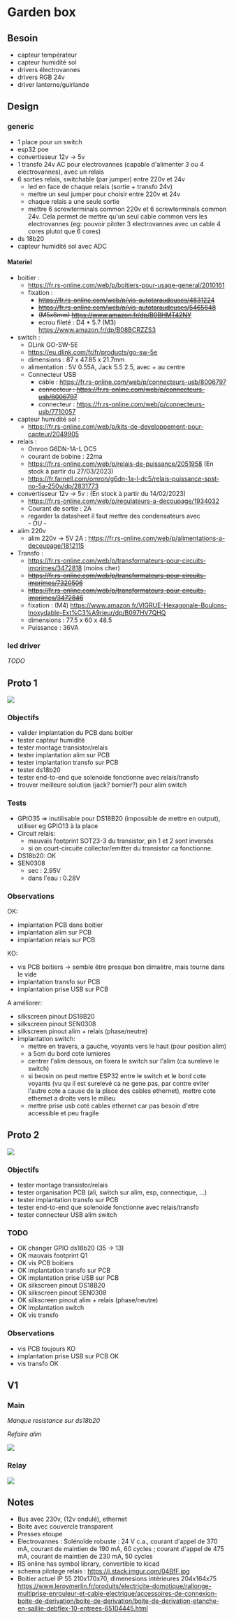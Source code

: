 # Garden box

## Besoin

- capteur températeur
- capteur humidité sol
- drivers électrovannes
- drivers RGB 24v
- driver lanterne/guirlande

## Design

### generic

- 1 place pour un switch
- esp32 poe
- convertisseur 12v -> 5v
- 1 transfo 24v AC pour electrovannes (capable d'alimenter 3 ou 4 electrovannes), avec un relais
- 6 sorties relais, switchable (par jumper) entre 220v et 24v
  - led en face de chaque relais (sortie + transfo 24v)
  - mettre un seul jumper pour choisir entre 220v et 24v
  - chaque relais a une seule sortie
  - mettre 6 screwterminals common 220v et 6 screwterminals common 24v. Cela permet de mettre qu'un seul cable common vers les electrovannes (eg: pouvoir piloter 3 electrovannes avec un cable 4 cores plutot que 6 cores)
- ds 18b20
- capteur humidité sol avec ADC

#### Materiel

- boitier :
  - https://fr.rs-online.com/web/p/boitiers-pour-usage-general/2010161
  - fixation : 
      - ~~https://fr.rs-online.com/web/p/vis-autotaraudeuses/4831224~~
      - ~~https://fr.rs-online.com/web/p/vis-autotaraudeuses/5465648~~
      - ~~(M5x6mm) https://www.amazon.fr/dp/B0BHMT42NY~~
      - ecrou fileté : D4 * 5.7 (M3) https://www.amazon.fr/dp/B08BCRZZS3
- switch :
  - DLink GO-SW-5E
  - https://eu.dlink.com/fr/fr/products/go-sw-5e
  - dimensions : 87 x 47.85 x 21.7mm
  - alimentation : 5V 0.55A, Jack 5.5 2.5, avec + au centre
  - Connecteur USB 
    - cable : https://fr.rs-online.com/web/p/connecteurs-usb/8006797
    - ~~connecteur : https://fr.rs-online.com/web/p/connecteurs-usb/8006797~~
    - connecteur : https://fr.rs-online.com/web/p/connecteurs-usb/7710057
- capteur humidité sol :
  - https://fr.rs-online.com/web/p/kits-de-developpement-pour-capteur/2049905
- relais : 
  - Omron G6DN-1A-L DC5
  - courant de bobine : 22ma
  - https://fr.rs-online.com/web/p/relais-de-puissance/2051958 (En stock à partir du 27/03/2023)
  - https://fr.farnell.com/omron/g6dn-1a-l-dc5/relais-puissance-spst-no-5a-250v/dp/2831773
- convertisseur 12v -> 5v : (En stock à partir du 14/02/2023)
  - https://fr.rs-online.com/web/p/regulateurs-a-decoupage/1934032
  - Courant de sortie : 2A
  - regarder la datasheet il faut mettre des condensateurs avec  
_- OU -_
- alim 220v
  - alim 220v -> 5V 2A : https://fr.rs-online.com/web/p/alimentations-a-decoupage/1812115
- Transfo :
  - https://fr.rs-online.com/web/p/transformateurs-pour-circuits-imprimes/3472818 (moins cher)
  - ~~https://fr.rs-online.com/web/p/transformateurs-pour-circuits-imprimes/7320506~~
  - ~~https://fr.rs-online.com/web/p/transformateurs-pour-circuits-imprimes/3472846~~
  - fixation : (M4) https://www.amazon.fr/VIGRUE-Hexagonale-Boulons-Inoxydable-Ext%C3%A9rieur/dp/B097HV7QHQ
  - dimensions : 77.5 x 60 x 48.5
  - Puissance : 36VA

### led driver

_TODO_

## Proto 1

![](prototype-1/schematic.png)

### Objectifs

- valider implantation du PCB dans boitier
- tester capteur humidité
- tester montage transistor/relais
- tester implantation alim sur PCB
- tester implantation transfo sur PCB
- tester ds18b20
- tester end-to-end que solenoide fonctionne avec relais/transfo
- trouver meilleure solution (jack? bornier?) pour alim switch

### Tests

- GPIO35 => inutilisable pour DS18B20 (impossible de mettre en output), utiliser eg GPIO13 à la place
- Circuit relais:
  - mauvais footprint SOT23-3 du transistor, pin 1 et 2 sont inversés
  - si on court-circuite collector/emitter du transistor ca fonctionne.
- DS18b20: OK
- SEN0308
  - sec : 2.95V
  - dans l'eau : 0.28V

### Observations

OK:
- implantation PCB dans boitier
- implantation alim sur PCB
- implantation relais sur PCB

KO: 
- vis PCB boitiers -> semble être presque bon dimaètre, mais tourne dans le vide
- implantation transfo sur PCB
- implantation prise USB sur PCB

A améliorer:
- silkscreen pinout DS18B20
- silkscreen pinout SEN0308
- silkscreen pinout alim + relais (phase/neutre)
- implantation switch:
  - mettre en travers, a gauche, voyants vers le haut (pour position alim)
  - a 5cm du bord cote lumieres
  - centrer l'alim dessous, on fixera le switch sur l'alim (ca sureleve le switch)
  - si beosin on peut mettre ESP32 entre le switch et le bord cote voyants (vu qu il est surelevé ca ne gene pas, par contre eviter l'autre cote a cause de la place des cables ethernet), mettre cote ethernet a droite vers le milieu
  - mettre prise usb coté cables ethernet car pas besoin d'etre accessible et peu fragile

## Proto 2

![](prototype-2/schematic.png)

### Objectifs

- tester montage transistor/relais
- tester organisation PCB (ali, switch sur alim, esp, connectique, ...)
- tester implantation transfo sur PCB
- tester end-to-end que solenoide fonctionne avec relais/transfo
- tester connecteur USB alim switch

### TODO

- OK changer GPIO ds18b20 (35 -> 13)
- OK mauvais footprint Q1
- OK vis PCB boitiers
- OK implantation transfo sur PCB
- OK implantation prise USB sur PCB
- OK silkscreen pinout DS18B20
- OK silkscreen pinout SEN0308
- OK silkscreen pinout alim + relais (phase/neutre)
- OK implantation switch
- OK vis transfo

### Observations

- vis PCB toujours KO
- implantation prise USB sur PCB OK
- vis transfo OK

## V1

### Main

_Manque resistance sur ds18b20_

_Refaire alim_

![](v1/schematic.png)

### Relay

![](v1/schematic-relay.png)

## Notes

- Bus avec 230v, (12v ondulé), ethernet
- Boite avec couvercle transparent
- Presses etoupe
- Electrovannes : Solénoïde robuste : 24 V c.a., courant d'appel de 370 mA, courant de maintien de 190 mA, 60 cycles ; courant d'appel de 475 mA, courant de maintien de 230 mA, 50 cycles
- RS online has symbol library, convertible to kicad
- schema pilotage relais : https://i.stack.imgur.com/04BfF.jpg
- Boitier actuel IP 55 210x170x70, dimenesions intérieures 204x164x75 https://www.leroymerlin.fr/produits/electricite-domotique/rallonge-multiprise-enrouleur-et-cable-electrique/accessoires-de-connexion-boite-de-derivation/boite-de-derivation/boite-de-derivation-etanche-en-saillie-debflex-10-entrees-65104445.html
  
